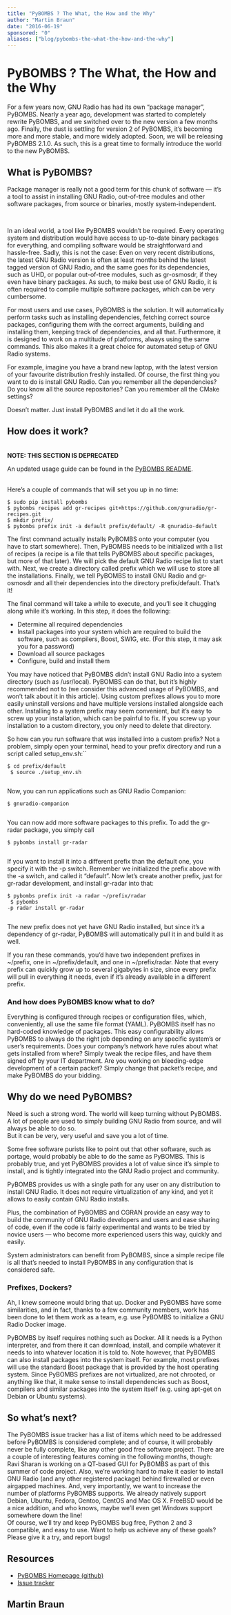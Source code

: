 ```yaml
---
title: "PyBOMBS ? The What, the How and the Why"
author: "Martin Braun"
date: "2016-06-19"
sponsored: "0"
aliases: ["blog/pybombs-the-what-the-how-and-the-why"]
---
```


# PyBOMBS ? The What, the How and the Why

For a few years now, GNU Radio has had its own &#8220;package manager&#8221;, PyBOMBS. Nearly a year ago, development was started to completely rewrite PyBOMBS, and we switched over to the new version a few months ago. Finally, the dust is settling for version 2 of PyBOMBS, it&#8217;s becoming more and more stable, and more widely adopted. Soon, we will be releasing PyBOMBS 2.1.0. As such, this is a great time to formally introduce the world to the new PyBOMBS.

## What is PyBOMBS?

Package manager is really not a good term for this chunk of software &#8212; it&#8217;s a tool to assist in installing GNU Radio, out-of-tree modules and other software packages, from source or binaries, mostly system-independent.<br />
<!--more--><br />
In an ideal world, a tool like PyBOMBS wouldn&#8217;t be required. Every operating system and distribution would have access to up-to-date binary packages for everything, and compiling software would be straightforward and hassle-free. Sadly, this is not the case: Even on very recent distributions, the latest GNU Radio version is often at least months behind the latest tagged version of GNU Radio, and the same goes for its dependencies, such as UHD, or popular out-of-tree modules, such as gr-osmosdr, if they even have binary packages. As such, to make best use of GNU Radio, it is often required to compile multiple software packages, which can be very cumbersome.

For most users and use cases, PyBOMBS is the solution. It will automatically perform tasks such as installing dependencies, fetching correct source packages, configuring them with the correct arguments, building and installing them, keeping track of dependencies, and all that. Furthermore, it is designed to work on a multitude of platforms, always using the same commands. This also makes it a great choice for automated setup of GNU Radio systems.

For example, imagine you have a brand new laptop, with the latest version of your favourite distribution freshly installed. Of course, the first thing you want to do is install GNU Radio. Can you remember all the dependencies? Do you know all the source repositories? Can you remember all the CMake settings?

Doesn&#8217;t matter. Just install PyBOMBS and let it do all the work.

## How does it work?

<br />
<b>NOTE: THIS SECTION IS DEPRECATED</b>

An updated usage guide can be found in the [PyBOMBS README](https://github.com/gnuradio/pybombs#pybombs).

<br />
Here&#8217;s a couple of commands that will set you up in no time:

    $ sudo pip install pybombs
    $ pybombs recipes add gr-recipes git+https://github.com/gnuradio/gr-recipes.git
    $ mkdir prefix/
    $ pybombs prefix init -a default prefix/default/ -R gnuradio-default

The first command actually installs PyBOMBS onto your computer (you have to start somewhere). Then, PyBOMBS needs to be initialized with a list of recipes (a recipe is a file that tells PyBOMBS about specific packages, but more of that later). We will pick the default GNU Radio recipe list to start with. Next, we create a directory called prefix which we will use to store all the installations. Finally, we tell PyBOMBS to install GNU Radio and gr-osmosdr and all their dependencies into the directory prefix/default. That&#8217;s it!

The final command will take a while to execute, and you&#8217;ll see it chugging along while it&#8217;s working. In this step, it does the following:

- Determine all required dependencies
- Install packages into your system which are required to build the software, such as compilers, Boost, SWIG, etc. (For this step, it may ask you for a password)
- Download all source packages
- Configure, build and install them

You may have noticed that PyBOMBS didn&#8217;t install GNU Radio into a system directory (such as /usr/local). PyBOMBS can do that, but it&#8217;s highly recommended not to (we consider this advanced usage of PyBOMBS, and won&#8217;t talk about it in this article). Using custom prefixes allows you to more easily uninstall versions and have multiple versions installed alongside each other. Installing to a system prefix may seem convenient, but it&#8217;s easy to screw up your installation, which can be painful to fix. If you screw up your installation to a custom directory, you only need to delete that directory.

So how can you run software that was installed into a custom prefix? Not a problem, simply open your terminal, head to your prefix directory and run a script called setup_env.sh:``

<code>$ cd prefix/default<br />
$ source ./setup_env.sh<br />
</code>

Now, you can run applications such as GNU Radio Companion:

<code>$ gnuradio-companion<br />
</code>

You can now add more software packages to this prefix. To add the gr-radar package, you simply call

<code>$ pybombs install gr-radar<br />
</code>

If you want to install it into a different prefix than the default one, you specify it with the -p switch. Remember we initialized the prefix above with the -a switch, and called it &#8220;default&#8221;. Now let&#8217;s create another prefix, just for gr-radar development, and install gr-radar into that:

<code>$ pybombs prefix init -a radar ~/prefix/radar<br />
$ pybombs -p radar install gr-radar<br />
</code>

The new prefix does not yet have GNU Radio installed, but since it&#8217;s a dependency of gr-radar, PyBOMBS will automatically pull it in and build it as well.

If you ran these commands, you&#8217;d have two independent prefixes in ~/prefix, one in ~/prefix/default, and one in ~/prefix/radar. Note that every prefix can quickly grow up to several gigabytes in size, since every prefix will pull in everything it needs, even if it&#8217;s already available in a different prefix.

### And how does PyBOMBS know what to do?

Everything is configured through recipes or configuration files, which, conveniently, all use the same file format (YAML). PyBOMBS itself has no hard-coded knowledge of packages. This easy configurability allows PyBOMBS to always do the right job depending on any specific system&#8217;s or user&#8217;s requirements. Does your company&#8217;s network have rules about what gets installed from where? Simply tweak the recipe files, and have them signed off by your IT department. Are you working on bleeding-edge development of a certain packet? Simply change that packet&#8217;s recipe, and make PyBOMBS do your bidding.

## Why do we need PyBOMBS?

Need is such a strong word. The world will keep turning without PyBOMBS. A lot of people are used to simply building GNU Radio from source, and will always be able to do so.<br />
But it can be very, very useful and save you a lot of time.

Some free software purists like to point out that other software, such as portage, would probably be able to do the same as PyBOMBS. This is probably true, and yet PyBOMBS provides a lot of value since it&#8217;s simple to install, and is tightly integrated into the GNU Radio project and community.

PyBOMBS provides us with a single path for any user on any distribution to install GNU Radio. It does not require virtualization of any kind, and yet it allows to easily contain GNU Radio installs.

Plus, the combination of PyBOMBS and CGRAN provide an easy way to build the community of GNU Radio developers and users and ease sharing of code, even if the code is fairly experimental and wants to be tried by novice users &#8212; who become more experienced users this way, quickly and easily.

System administrators can benefit from PyBOMBS, since a simple recipe file is all that&#8217;s needed to install PyBOMBS in any configuration that is considered safe.

### Prefixes, Dockers?

Ah, I knew someone would bring that up. Docker and PyBOMBS have some similarities, and in fact, thanks to a few community members, work has been done to let them work as a team, e.g. use PyBOMBS to initialize a GNU Radio Docker image.

PyBOMBS by itself requires nothing such as Docker. All it needs is a Python interpreter, and from there it can download, install, and compile whatever it needs to into whatever location it is told to. Note however, that PyBOMBS can also install packages into the system itself. For example, most prefixes will use the standard Boost package that is provided by the host operating system. Since PyBOMBS prefixes are not virtualized, are not chrooted, or anything like that, it make sense to install dependencies such as Boost, compilers and similar packages into the system itself (e.g. using apt-get on Debian or Ubuntu systems).

## So what&#8217;s next?

The PyBOMBS issue tracker has a list of items which need to be addressed before PyBOMBS is considered complete; and of course, it will probably never be fully complete, like any other good free software project. There are a couple of interesting features coming in the following months, though: Ravi Sharan is working on a QT-based GUI for PyBOMBS as part of this summer of code project. Also, we&#8217;re working hard to make it easier to install GNU Radio (and any other registered package) behind firewalled or even airgapped machines. And, very importantly, we want to increase the number of platforms PyBOMBS supports. We already natively support Debian, Ubuntu, Fedora, Gentoo, CentOS and Mac OS X. FreeBSD would be a nice addition, and who knows, maybe we&#8217;ll even get Windows support somewhere down the line!<br />
Of course, we&#8217;ll try and keep PyBOMBS bug free, Python 2 and 3 compatible, and easy to use. Want to help us achieve any of these goals? Please give it a try, and report bugs!

## Resources

- [PyBOMBS Homepage (github)](https://github.com/gnuradio/pybombs/)
- [Issue tracker](https://github.com/gnuradio/pybombs/issues)

## Martin Braun